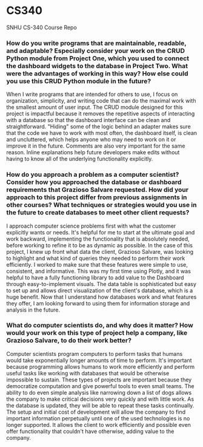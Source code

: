 # CS340
SNHU CS-340 Course Repo

### How do you write programs that are maintainable, readable, and adaptable? Especially consider your work on the CRUD Python module from Project One, which you used to connect the dashboard widgets to the database in Project Two. What were the advantages of working in this way? How else could you use this CRUD Python module in the future?

When I write programs that are intended for others to use, I focus on organization, simplicity, and writing code that can do the maximal work with the smallest amount of user input. The CRUD module designed for this project is impactful because it removes the repetitive aspects of interacting with a database so that the dashboard interface can be clean and straightforward. "Hiding" some of the logic behind an adapter makes sure that the code we have to work with most often, the dashboard itself, is clean and uncluttered, which helps anyone who may need to work on it or improve it in the future. Comments are also very important for the same reason. Inline explanations help future developers make edits without having to know all of the underlying functionality explicitly.

### How do you approach a problem as a computer scientist? Consider how you approached the database or dashboard requirements that Grazioso Salvare requested. How did your approach to this project differ from previous assignments in other courses? What techniques or strategies would you use in the future to create databases to meet other client requests?

I approach computer science problems first with what the customer explicitly wants or needs. It's helpful for me to start at the ultimate goal and work backward, implementing the functionality that is absolutely needed, before working to refine it to be as dynamic as possible. In the case of this project, I knew up front what data the client, Grazioso Salvare, was looking to highlight and what kind of queries they needed to perform their work efficiently. I worked to make sure that these features were simple to use, consistent, and informative. This was my first time using Plotly, and it was helpful to have a fully functioning library to add value to the Dashboard through easy-to-implement visuals. The data table is sophisticated but easy to set up and allows direct visualization of the client's database, which is a huge benefit. Now that I understand how databases work and what features they offer, I am looking forward to using them for information storage and analysis in the future.

### What do computer scientists do, and why does it matter? How would your work on this type of project help a company, like Grazioso Salvare, to do their work better?

Computer scientists program computers to perform tasks that humans would take exponentially longer amounts of time to perform. It's important because programming allows humans to work more efficiently and perform useful tasks like working with databases that would be otherwise impossible to sustain. These types of projects are important because they democratize computation and give powerful tools to even small teams. The ability to do even simple analysis like narrowing down a list of dogs allows the company to make critical decisions very quickly and with little work. As the database is updated, they will be able to repeat these tasks continually. The setup and initial cost of development will allow the company to find important information perpetually until one of the used technologies is no longer supported. It allows the client to work efficiently and possible even offer functionality that couldn't have otherwise, adding value to the company.
